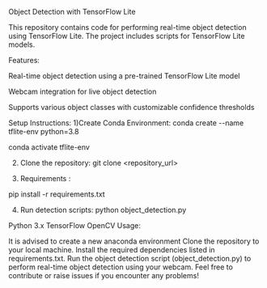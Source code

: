 


Object Detection with TensorFlow Lite

This repository contains code for performing real-time object detection using TensorFlow Lite. The project includes scripts for  TensorFlow Lite models.

Features:

Real-time object detection using a pre-trained TensorFlow Lite model

Webcam integration for live object detection

Supports various object classes with customizable confidence thresholds

Setup Instructions:
1)Create Conda Environment:
conda create --name tflite-env python=3.8

conda activate tflite-env

2) Clone the repository:
git clone <repository_url>

3) Requirements :

pip install -r requirements.txt


4) Run detection scripts:
   python object_detection.py




Python 3.x
TensorFlow
OpenCV
Usage:

It is advised to create a new anaconda environment
Clone the repository to your local machine.
Install the required dependencies listed in requirements.txt.
Run the object detection script (object_detection.py) to perform real-time object detection using your webcam.
Feel free to contribute or raise issues if you encounter any problems!


